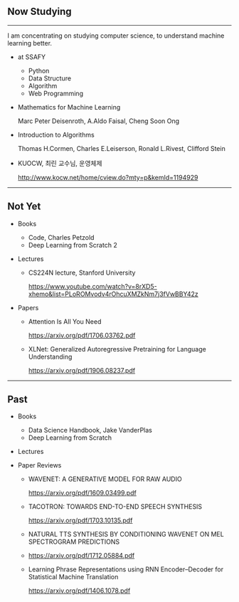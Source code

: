 ## Now Studying

---

I am concentrating on studying computer science, to understand machine learning better.

- at SSAFY

  - Python
  - Data Structure
  - Algorithm
  - Web Programming

- Mathematics for Machine Learning

  Marc Peter Deisenroth, A.Aldo Faisal, Cheng Soon Ong

- Introduction to Algorithms

  Thomas H.Cormen, Charles E.Leiserson, Ronald L.Rivest, Clifford Stein

- KUOCW, 최린 교수님, 운영체제

  http://www.kocw.net/home/cview.do?mty=p&kemId=1194929

  

---

## Not Yet

- Books

  - Code, Charles Petzold
  - Deep Learning from Scratch 2

- Lectures

  - CS224N lecture, Stanford University

    https://www.youtube.com/watch?v=8rXD5-xhemo&list=PLoROMvodv4rOhcuXMZkNm7j3fVwBBY42z

- Papers

  - Attention Is All You Need

    https://arxiv.org/pdf/1706.03762.pdf

  - XLNet: Generalized Autoregressive Pretraining for Language Understanding

    https://arxiv.org/pdf/1906.08237.pdf

    

---

## Past

- Books

  - Data Science Handbook, Jake VanderPlas
  - Deep Learning from Scratch

- Lectures

- Paper Reviews

  - WAVENET: A GENERATIVE MODEL FOR RAW AUDIO

    https://arxiv.org/pdf/1609.03499.pdf

  - TACOTRON: TOWARDS END-TO-END SPEECH SYNTHESIS

    https://arxiv.org/pdf/1703.10135.pdf

  - NATURAL TTS SYNTHESIS BY CONDITIONING WAVENET ON MEL SPECTROGRAM
    PREDICTIONS

  - https://arxiv.org/pdf/1712.05884.pdf

  - Learning Phrase Representations using RNN Encoder–Decoder for Statistical Machine Translation

    https://arxiv.org/pdf/1406.1078.pdf